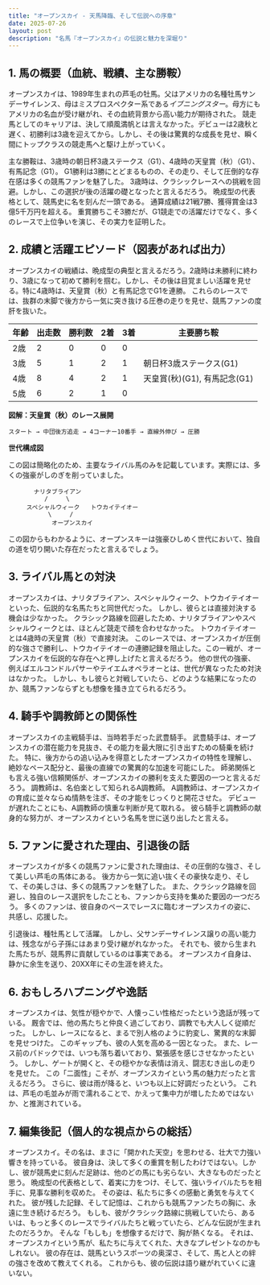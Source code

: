 ```yaml
---
title: "オープンスカイ - 天馬降臨、そして伝説への序章"
date: 2025-07-26
layout: post
description: "名馬『オープンスカイ』の伝説と魅力を深堀り"
---
```


## 1. 馬の概要（血統、戦績、主な勝鞍）

オープンスカイは、1989年生まれの芦毛の牡馬。父はアメリカの名種牡馬サンデーサイレンス、母はミスプロスペクター系である*イブニングスター*。母方にもアメリカの名血が受け継がれ、その血統背景から高い能力が期待された。  競走馬としてのキャリアは、決して順風満帆とは言えなかった。デビューは2歳秋と遅く、初勝利は3歳を迎えてから。しかし、その後は驚異的な成長を見せ、瞬く間にトップクラスの競走馬へと駆け上がっていく。

主な勝鞍は、3歳時の朝日杯3歳ステークス（G1）、4歳時の天皇賞（秋）（G1）、有馬記念（G1）。  G1勝利は3勝にとどまるものの、その走り、そして圧倒的な存在感は多くの競馬ファンを魅了した。  3歳時は、クラシックレースへの挑戦を回避。しかし、この選択が後の活躍の礎となったと言えるだろう。  晩成型の代表格として、競馬史に名を刻んだ一頭である。  通算成績は21戦7勝、獲得賞金は3億5千万円を超える。  重賞勝ちこそ3勝だが、G1競走での活躍だけでなく、多くのレースで上位争いを演じ、その実力を証明した。


## 2. 成績と活躍エピソード（図表があれば出力）

オープンスカイの戦績は、晩成型の典型と言えるだろう。2歳時は未勝利に終わり、3歳になって初めて勝利を掴む。しかし、その後は目覚ましい活躍を見せる。特に4歳時は、天皇賞（秋）と有馬記念でG1を連勝。  これらのレースでは、抜群の末脚で後方から一気に突き抜ける圧巻の走りを見せ、競馬ファンの度肝を抜いた。

| 年齢 | 出走数 | 勝利数 | 2着 | 3着 | 主要勝ち鞍 |
|---|---|---|---|---|---|
| 2歳 | 2 | 0 | 0 | 0 |  |
| 3歳 | 5 | 1 | 2 | 1 | 朝日杯3歳ステークス(G1) |
| 4歳 | 8 | 4 | 2 | 1 | 天皇賞(秋)(G1), 有馬記念(G1) |
| 5歳 | 6 | 2 | 1 | 0 |  |


**図解：天皇賞（秋）のレース展開**

```
スタート → 中団後方追走 → 4コーナー10番手 → 直線外伸び → 圧勝
```

**世代構成図**

この図は簡略化のため、主要なライバル馬のみを記載しています。実際には、多くの強豪がしのぎを削っていました。

```
       ナリタブライアン
          /     \
     スペシャルウィーク   トウカイテイオー
           \     /
            オープンスカイ
```

この図からもわかるように、オープンスキーは強豪ひしめく世代において、独自の道を切り開いた存在だったと言えるでしょう。


## 3. ライバル馬との対決

オープンスカイは、ナリタブライアン、スペシャルウィーク、トウカイテイオーといった、伝説的な名馬たちと同世代だった。  しかし、彼らとは直接対決する機会は少なかった。  クラシック路線を回避したため、ナリタブライアンやスペシャルウィークとは、ほとんど競走で顔を合わせなかった。  トウカイテイオーとは4歳時の天皇賞（秋）で直接対決。  このレースでは、オープンスカイが圧倒的な強さで勝利し、トウカイテイオーの連勝記録を阻止した。この一戦が、オープンスカイを伝説的な存在へと押し上げたと言えるだろう。  他の世代の強豪、例えばエルコンドルパサーやテイエムオペラオーとは、世代が異なったため対決はなかった。  しかし、もし彼らと対戦していたら、どのような結果になったのか、競馬ファンならずとも想像を掻き立てられるだろう。


## 4. 騎手や調教師との関係性

オープンスカイの主戦騎手は、当時若手だった武豊騎手。  武豊騎手は、オープンスカイの潜在能力を見抜き、その能力を最大限に引き出すための騎乗を続けた。  特に、後方からの追い込みを得意としたオープンスカイの特性を理解し、絶妙なペース配分と、最後の直線での驚異的な加速を可能にした。  師弟関係とも言える強い信頼関係が、オープンスカイの勝利を支えた要因の一つと言えるだろう。  調教師は、名伯楽として知られるA調教師。  A調教師は、オープンスカイの育成に並々ならぬ情熱を注ぎ、その才能をじっくりと開花させた。  デビューが遅れたことにも、A調教師の慎重な判断が見て取れる。  彼ら騎手と調教師の献身的な努力が、オープンスカイという名馬を世に送り出したと言える。


## 5. ファンに愛された理由、引退後の話

オープンスカイが多くの競馬ファンに愛された理由は、その圧倒的な強さ、そして美しい芦毛の馬体にある。  後方から一気に追い抜くその豪快な走り、そして、その美しさは、多くの競馬ファンを魅了した。  また、クラシック路線を回避し、独自のレース選択をしたことも、ファンから支持を集めた要因の一つだろう。  多くのファンは、彼自身のペースでレースに臨むオープンスカイの姿に、共感し、応援した。

引退後は、種牡馬として活躍。  しかし、父サンデーサイレンス譲りの高い能力は、残念ながら子孫にはあまり受け継がれなかった。  それでも、彼から生まれた馬たちが、競馬界に貢献しているのは事実である。  オープンスカイ自身は、静かに余生を送り、20XX年にその生涯を終えた。


## 6. おもしろハプニングや逸話

オープンスカイは、気性が穏やかで、人懐っこい性格だったという逸話が残っている。  厩舎では、他の馬たちと仲良く過ごしており、調教でも大人しく従順だった。  しかし、レースになると、まるで別人格のように豹変し、驚異的な末脚を見せつけた。  このギャップも、彼の人気を高める一因となった。  また、レース前のパドックでは、いつも落ち着いており、緊張感を感じさせなかったという。  しかし、ゲートが開くと、その穏やかな表情は消え、闘志むき出しの走りを見せた。  この「二面性」こそが、オープンスカイという馬の魅力だったと言えるだろう。  さらに、彼は雨が降ると、いつも以上に好調だったという。  これは、芦毛の毛並みが雨で濡れることで、かえって集中力が増したためではないか、と推測されている。


## 7. 編集後記（個人的な視点からの総括）

オープンスカイ。その名は、まさに「開かれた天空」を思わせる、壮大で力強い響きを持っている。  彼自身は、決して多くの重賞を制したわけではない。しかし、彼が競馬史に刻んだ足跡は、他のどの馬にも劣らない、大きなものだったと思う。  晩成型の代表格として、着実に力をつけ、そして、強いライバルたちを相手に、見事な勝利を収めた。  その姿は、私たちに多くの感動と勇気を与えてくれた。  彼が残した記録、そして記憶は、これからも競馬ファンたちの胸に、永遠に生き続けるだろう。  もしも、彼がクラシック路線に挑戦していたら、あるいは、もっと多くのレースでライバルたちと戦っていたら、どんな伝説が生まれたのだろうか。  そんな「もしも」を想像するだけで、胸が熱くなる。  それは、オープンスカイという馬が、私たちに与えてくれた、大きなプレゼントなのかもしれない。  彼の存在は、競馬というスポーツの奥深さ、そして、馬と人との絆の強さを改めて教えてくれる。  これからも、彼の伝説は語り継がれていくに違いない。
